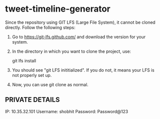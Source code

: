 # tweet-timeline-generator

Since the repository using GIT LFS (Large File System), it cannot be cloned directly.
Follow the following steps:
1. Go to https://git-lfs.github.com/ and download the version for your system.
2. In the directory in which you want to clone the project, use:

	git lfs install

3. You should see "git LFS inititialized". If you do not, it means your LFS is not properly set up.
4. Now, you can use git clone as normal.

## PRIVATE DETAILS ##
IP: 10.35.32.101
Username: shobhit
Password: Password@123

